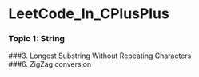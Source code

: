 # LeetCode_In_CPlusPlus

### Topic 1: String

###3. Longest Substring Without Repeating Characters  
###6. ZigZag conversion 
